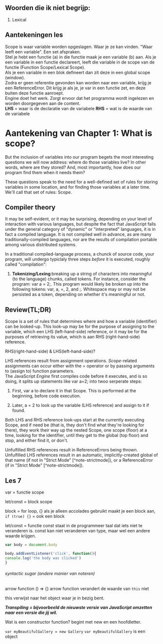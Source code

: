 ## Woorden die ik niet begrijp:
1. Lexical

## Aantekeningen les
Scope is waar variable worden opgeslagen. Waar je ze kan vinden. "Waar leeft een variable". Een set afspraken.  
Stel je hebt een functie (a) in die functie maak je een variable (b) aan. Als je een variable in een functie declareert, leeft die variable in de scope van de functie (Function Scope/Lexical Scope).  
Als je een variable in een blok defineert dan zit deze in een global scope (window).  
Zodra er geen referentie gevonden kan worden naar een variable, krijg je een ReferenceError. Dit krijg je als je, je var in een functie zet, en deze buiten deze functie aanroept.  
Engine doet het werk. Zorgt ervoor dat het programma wordt ingelezen en worden doorgegeven aan de content.  
__LHS__ = waar is de declaratie van de variabele
__RHS__ = wat is de waarde van de variabele

# Aantekening van Chapter 1: What is scope?  
But the inclusion of variables into our program begets the most interesting questions we will now address: where do those variables live? In other words, where are they stored? And,
most importantly, how does our program find them when it needs them?

These questions speak to the need for a well-defined set of rules for storing variables in some location, and for finding those variables at a later time.
We'll call that set of rules: Scope.

## Compiler theory

It may be self-evident, or it may be surprising, depending on your level of interaction with various languages, but despite the fact that JavaScript falls under the general category 
of "dynamic" or "interpreted" languages, it is in fact a compiled language. It is not compiled well in advance, as are many traditionally-compiled languages, nor are the results of 
compilation portable among various distributed systems.

In a traditional compiled-language process, a chunck of source code, your program, will undergo typiclaly three steps *before* it is executed, roughly called "compilation":  
1. __Tokenizing/Lexing__:breaking up a string of characters into meaningful (to the language) chunks, called tokens. For instance, consider the program: var a = 2;. This program would 
likely be broken up into the following tokens: var, a, =, 2, and ;. Whitespace may or may not be persisted as a token, depending on whether it's meaningful or not.



## Review(TL;DR)
Scope is a set of rules that determines where and how a variable (identifier) can be looked-up. This look-up may be for the purpose of assigning to the variable,
which een LHS (left-hand-side) reference, or it may be for the purposes of retrieving its value, which is aan RHS (right-hand-side) reference.

RHS(right-hand-side) & LHS(left-hand-side)?

LHS references result from assignment operations. *Scope*-related assignments can occur either with the = operator or by passing arguments to (assign to) function parameters.  
The JavaScript *Engine* first compiles code before it executes, and is so doing, it splits up statements like var a=2; into twoo serperate steps:  
1. First, var a to declare it in that Scope. This is performed at the beginning, before code execution.

2. Later, a = 2 to look up the variable (LHS reference) and assign to it if found.

Both LHS and RHS reference look-ups start at the currently executing Scope, and if need be (that is, they don't find what they're looking for there), they work their way up the nested Scope, 
one scope (floor) at a time, looking for the identifier, until they get to the global (top floor) and stop, and either find it, or don't.

Unfulfilled RHS references result in ReferenceErrors being thrown. Unfulfilled LHS references result in an automatic, implicitly-created global of that name (if not in "Strict Mode" 
[^note-strictmode]), or a ReferenceError (if in "Strict Mode" [^note-strictmode]).



## Les 7
var = functie scope

let/const = block scope

block = for loop, {} als je alleen accolades gebruikt maakt je een block aan, `if (true) {}` = ook een block

let/const = functie
const staat in de programmeer taal dat iets niet te veranderen is. const kan niet veranderen van type, maar wel een andere waarde krijgen. 

```js
var body = document.body

body.addEventListener('click', function(){
console.log('the body was clicked')
}
```
###### syntactic sugar (andere manier van noteren)
arrow function () => {}
arrow function verandert de waarde van `this` niet

this verwijst naar het object waar je in bezig bent.

__*Transpiling = bijvoorbeeld de nieuwste versie van JavaScript omzetten naar een versie die jij wil.*__

Wat is een constructor function?
begint met new en een hoofdletter.

`var myBeautifulGallery = new Gallery`
`var myBeautifulGallery` is een object
